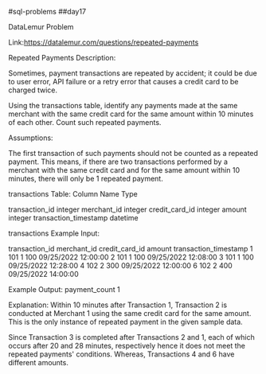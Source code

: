 #sql-problems
##day17

DataLemur Problem

Link:https://datalemur.com/questions/repeated-payments

Repeated Payments
Description:

Sometimes, payment transactions are repeated by accident; it could be due to user error, API failure or a retry error that causes a credit card to be charged twice.

Using the transactions table, identify any payments made at the same merchant with the same credit card for the same amount within 10 minutes of each other. Count such repeated payments.

Assumptions:

The first transaction of such payments should not be counted as a repeated payment. This means, if there are two transactions performed by a merchant with the same credit card and for the same amount within 10 minutes, there will only be 1 repeated payment.

transactions Table:
Column Name	Type

transaction_id	integer
merchant_id	integer
credit_card_id	integer
amount	integer
transaction_timestamp	datetime

transactions Example Input:

transaction_id	merchant_id	credit_card_id	amount	transaction_timestamp
1	101	1	100	09/25/2022 12:00:00
2	101	1	100	09/25/2022 12:08:00
3	101	1	100	09/25/2022 12:28:00
4	102	2	300	09/25/2022 12:00:00
6	102	2	400	09/25/2022 14:00:00

Example Output:
payment_count
1

Explanation:
Within 10 minutes after Transaction 1, Transaction 2 is conducted at Merchant 1 using the same credit card for the same amount. This is the only instance of repeated payment in the given sample data.

Since Transaction 3 is completed after Transactions 2 and 1, each of which occurs after 20 and 28 minutes, respectively hence it does not meet the repeated payments' conditions. Whereas, Transactions 4 and 6 have different amounts.
